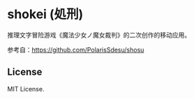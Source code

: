 # shokei (処刑)

推理文字冒险游戏《魔法少女ノ魔女裁判》的二次创作的移动应用。

参考自：https://github.com/PolarisSdesu/shosu

## License

MIT License.
